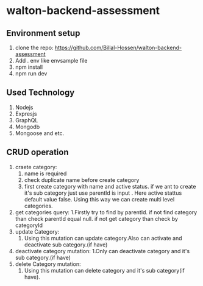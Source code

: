 # walton-backend-assessment
## Environment setup
1. clone the repo: https://github.com/Billal-Hossen/walton-backend-assessment
2. Add . env like envsample file
3. npm install 
4. npm run dev

## Used Technology
1. Nodejs
2. Expresjs
3. GraphQL
4. Mongodb
5. Mongoose and etc.



## CRUD operation
1. craete category:
   1. name is required
   2. check duplicate name before create category
   3. first create category with name and active status. if we ant to create it's sub category just use parentId is input . Here active stattus default value false. Using this way we can create multi level categories.
2. get categories query:
   1.Firstly try to find by parentId. if not find category than check parentId equal null. if not get category than check by categoryId
3. update Category:
   1. Using this mutation can update category.Also can activate and deactivate sub category.(if have)
4. deactivate category mutation:
   1.Only can deactivate category and it's sub category.(if have)
5. delete Category mutation:
   1. Using this mutation can  delete category and it's sub category(if have).

